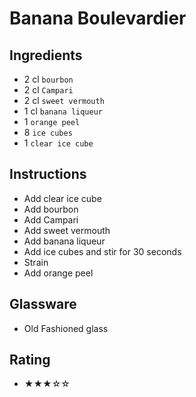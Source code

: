 # Banana Boulevardier

## Ingredients
- 2 cl `bourbon`
- 2 cl `Campari`
- 2 cl `sweet vermouth`
- 1 cl `banana liqueur`
- 1 `orange peel`
- 8 `ice cubes`
- 1 `clear ice cube`

## Instructions
- Add clear ice cube
- Add bourbon
- Add Campari
- Add sweet vermouth
- Add banana liqueur
- Add ice cubes and stir for 30 seconds
- Strain
- Add orange peel

## Glassware
- Old Fashioned glass

## Rating
- ★★★☆☆